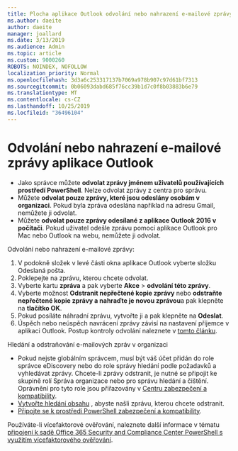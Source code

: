 ```yaml
---
title: Plocha aplikace Outlook odvolání nebo nahrazení e-mailové zprávy
ms.author: daeite
author: daeite
manager: joallard
ms.date: 3/13/2019
ms.audience: Admin
ms.topic: article
ms.custom: 9000260
ROBOTS: NOINDEX, NOFOLLOW
localization_priority: Normal
ms.openlocfilehash: 3d3a6c253317137b7069a978b907c97d61bf7313
ms.sourcegitcommit: 0b06093dabd685f76cc39b1d7c0f8b03883b6e79
ms.translationtype: MT
ms.contentlocale: cs-CZ
ms.lasthandoff: 10/25/2019
ms.locfileid: "36496104"
---
```

# <a name="recall-or-replace-an-outlook-email-message"></a>Odvolání nebo nahrazení e-mailové zprávy aplikace Outlook

- Jako správce můžete **odvolat zprávy jménem uživatelů používajících prostředí PowerShell**. Nelze odvolat zprávy z centra pro správu.
- Můžete **odvolat pouze zprávy, které jsou odeslány osobám v organizaci**. Pokud byla zpráva odeslána například na adresu Gmail, nemůžete ji odvolat.
- Můžete **odvolat pouze zprávy odesílané z aplikace Outlook 2016 v počítači**. Pokud uživatel odešle zprávu pomocí aplikace Outlook pro Mac nebo Outlook na webu, nemůžete ji odvolat.

Odvolání nebo nahrazení e-mailové zprávy:

1. V podokně složek v levé části okna aplikace Outlook vyberte složku Odeslaná pošta.
1. Poklepejte na zprávu, kterou chcete odvolat.
1. Vyberte kartu **zpráva** a pak vyberte **Akce** > **odvolání této zprávy**.
1. Vyberte možnost **Odstranit nepřečtené kopie zprávy** nebo **odstraňte nepřečtené kopie zprávy a nahraďte je novou zprávou**a pak klepněte na **tlačítko OK**.
1. Pokud posíláte náhradní zprávu, vytvořte ji a pak klepněte na **Odeslat**.
1. Úspěch nebo neúspěch navrácení zprávy závisí na nastavení příjemce v aplikaci Outlook. Postup kontroly odvolání naleznete v [tomto článku](https://support.office.com/article/35027f88-d655-4554-b4f8-6c0729a723a0).

Hledání a odstraňování e-mailových zpráv v organizaci

- Pokud nejste globálním správcem, musí být váš účet přidán do role správce eDiscovery nebo do role správy hledání podle požadavků a vyhledávat zprávy. Chcete-li zprávy odstranit, je nutné se připojit ke skupině rolí Správa organizace nebo pro správu hledání a čištění. Oprávnění pro tyto role jsou přiřazovány v [Centru zabezpečení a kompatibility](https://go.microsoft.com/fwlink/?linkid=2083731).
- [Vytvořte hledání obsahu](https://docs.microsoft.com/office365/securitycompliance/content-search) , abyste našli zprávu, kterou chcete odstranit.
- [Připojte se k prostředí PowerShell zabezpečení a kompatibility](https://docs.microsoft.com/powershell/exchange/office-365-scc/connect-to-scc-powershell/connect-to-scc-powershell?view=exchange-ps).

Používáte-li vícefaktorové ověřování, naleznete další informace v tématu [připojení k sadě Office 365 Security and Compliance Center PowerShell s využitím vícefaktorového ověřování](https://docs.microsoft.com/powershell/exchange/office-365-scc/connect-to-scc-powershell/mfa-connect-to-scc-powershell?view=exchange-ps).
